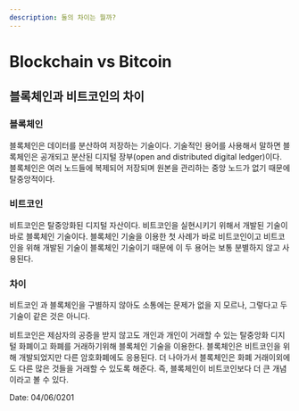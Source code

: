 ```yaml
---
description: 둘의 차이는 뭘까?
---
```


# Blockchain vs Bitcoin

## 블록체인과 비트코인의 차이

### 블록체인 

블록체인은 데이터를 분산하여 저장하는 기술이다. 기술적인 용어를 사용해서 말하면 블록체인은 공개되고 분산된 디지털 장부\(open and distributed digital ledger\)이다. 블록체인은 여러 노드들에 복제되어 저장되며 원본을 관리하는 중앙 노드가 없기 때문에 탈중앙적이다.

### 비트코인

비트코인은 탈중앙화된 디지털 자산이다. 비트코인을 실현시키기 위해서 개발된 기술이 바로 블록체인 기술이다. 블록체인 기술을 이용한 첫 사례가 바로 비트코인이고 비트코인을 위해 개발된 기술이 블록체인 기술이기 때문에 이 두 용어는 보통 분별하지 않고 사용된다.

### 차이

비트코인 과 블록체인을 구별하지 않아도 소통에는 문제가 없을 지 모르나, 그렇다고 두 기술이 같은 것은 아니다.

비트코인은 제삼자의 공증을 받지 않고도 개인과 개인이 거래할 수 있는 탈중앙화 디지털 화폐이고 화폐를 거래하기위해 블록체인 기술을 이용한다. 블록체인은 비트코인을 위해 개발되었지만 다른 암호화폐에도 응용된다. 더 나아가서 블록체인은 화폐 거래이외에도 다른 많은 것들을 거래할 수 있도록 해준다. 즉, 블록체인이 비트코인보다 더 큰 개념이라고 볼 수 있다.



Date: 04/06/0201



